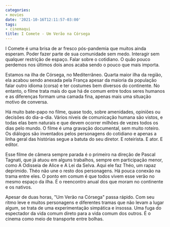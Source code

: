 ```yaml
---
categories:
- movies
date: '2021-10-16T12:11:57-03:00'
tags:
- cinemaqui
title: I Comete - Um Verão na Córsega
---
```


I Comete é uma brisa de ar fresco pós-pandemia que muitos ainda esperam. Poder fazer parte de sua comunidade sem medo. Interagir sem qualquer restrição de espaço. Falar sobre o cotidiano. O quão pouco perdemos nos últimos dois anos acaba sendo o pouco que mais importa.

Estamos na ilha de Córsega, no Mediterrâneo. Quarta maior ilha da região, ela acabou sendo anexada pela França apesar da maioria da população falar outro idioma (corsa) e ter costumes bem diversos do continente. No entanto, o filme trata mais do que há de comum entre todos seres humanos e as diferenças formam uma camada fina, apenas mais uma situação motivo de conversa.

Há muito bate-papo no filme, quase todo, sobre amenidades, opiniões ou decisões do dia-a-dia. Vários níveis de comunicação humana são vistos, e todas elas bem naturais e que devem ocorrer milhões de vezes todos os dias pelo mundo. O filme é uma gravação documental, sem muito roteiro. Os diálogos são inventados pelos personagens do cotidiano e apenas a linha geral das histórias segue a batuta do seu diretor. E roteirista. E ator. E editor.

Esse filme de câmera sempre parada é o primeiro na direção de Pascal Tagnati, que já atuou em alguns trabalhos, sempre em participação menor, como A Odisseia de Alice e A Lei da Selva. Aqui ele faz Théo, um rapaz deprimido. Théo não une o resto dos personagens. Há pouca conexão na trama entre eles. O ponto em comum é que todos vivem esse verão no mesmo espaço da ilha. É o reencontro anual dos que moram no continente e os nativos.

Apesar de duas horas, "Um Verão na Córsega" passa rápido. Com seu ritmo leve e muitos personagens e diferentes tramas que não levam a lugar algum, se trata de uma experimentação simpática e insossa. Uma fuga do espectador da vida comum direto para a vida comum dos outros. É o cinema como meio de transporte entre bolhas.